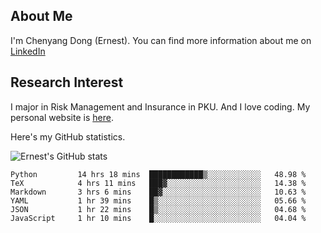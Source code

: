 ## About Me

I'm Chenyang Dong (Ernest). You can find more information about me on [LinkedIn](https://www.linkedin.com/in/%E6%99%A8%E9%98%B3-%E8%91%A3-918ab41b4/)

## Research Interest

I major in Risk Management and Insurance in PKU. And I love coding. My personal website is [here](https://ernestdong.github.io).

Here's my GitHub statistics.

![Ernest's GitHub stats](https://github-readme-stats.vercel.app/api?username=ErnestDong&show_icons=true?count_private=true)

<!--START_SECTION:waka-->

```text
Python         14 hrs 18 mins  ████████████▒░░░░░░░░░░░░   48.98 %
TeX            4 hrs 11 mins   ███▓░░░░░░░░░░░░░░░░░░░░░   14.38 %
Markdown       3 hrs 6 mins    ██▓░░░░░░░░░░░░░░░░░░░░░░   10.63 %
YAML           1 hr 39 mins    █▒░░░░░░░░░░░░░░░░░░░░░░░   05.66 %
JSON           1 hr 22 mins    █▒░░░░░░░░░░░░░░░░░░░░░░░   04.68 %
JavaScript     1 hr 10 mins    █░░░░░░░░░░░░░░░░░░░░░░░░   04.04 %
```

<!--END_SECTION:waka-->
